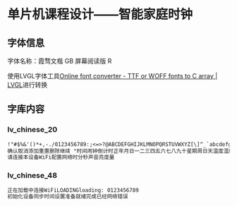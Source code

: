 # 单片机课程设计——智能家庭时钟

## 字体信息

字体名称：霞骛文楷 GB 屏幕阅读版 R

使用LVGL字体工具[Online font converter - TTF or WOFF fonts to C array | LVGL](https://lvgl.io/tools/fontconverter)进行转换

## 字库内容

### lv_chinese_20

```txt
!"#$%&'()*+,-./0123456789:;<=>?@ABCDEFGHIJKLMNOPQRSTUVWXYZ[\]^_`abcdefghijklmnopqrstuvwxyz {|}~
确认取消添加重置删除继续 °时间闹钟倒计时正年月日一二三四五六七八九十星期周日天温度湿度：返回设置开始暂停止
请连接本设备WiFi配置网络时分秒声音亮度量
```

### lv_chinese_48
```txt
正在加载中连接WiFiLOADINGloading: 0123456789 
初始化设备同步时间设置准备就绪完成已经网络错误
```

